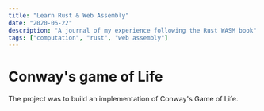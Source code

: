 ```yaml
---
title: "Learn Rust & Web Assembly"
date: "2020-06-22"
description: "A journal of my experience following the Rust WASM book"
tags: ["computation", "rust", "web assembly"]
---
```


# Conway's game of Life

The project was to build an implementation of Conway's Game of Life.
